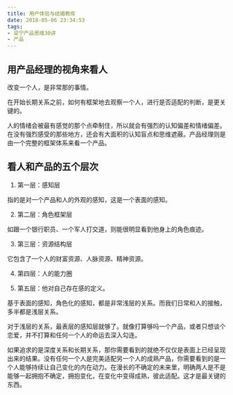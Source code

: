 ```yaml
---
title: 用户体验与结婚教练
date: 2018-05-06 23:34:53
tags: 
- 梁宁产品思维30讲
- 产品
---
```


## 用产品经理的视角来看人

改变一个人，是非常那的事情。

在开始长期关系之前，如何有框架地去观察一个人，进行是否适配的判断，是更关键的。

人的情绪会被最有感觉的那个点牵制住，所以就会有强烈的认知偏差和情绪偏差。在没有强烈感受的那些地方，还会有大面积的认知盲点和思维遮蔽。产品经理则是由一个完整的框架体系来看一个产品。

## 看人和产品的五个层次

1. 第一层：感知层

指的是对一个产品和人的外观的感知，这是一个表面的感知。

2. 第二层：角色框架层

如跟一个银行职员、一个军人打交道，则能很明显看到他身上的角色痕迹。

3. 第三层：资源结构层

它包含了一个人的财富资源、人脉资源、精神资源。

4. 第四层：人的能力圈

5. 第五层：他对自己存在感的定义。

基于表面的感知，角色化的感知，都是非常浅层的关系。而我们日常和人的接触，多半都是浅层关系。

对于浅层的关系，最表层的感知层就够了。就像打算够吗一个产品，或者只想谈个恋爱，并不打算和任何一个人的命运去深入勾连。

如果追求的是深度关系和长期关系，那你需要看到的就绝不仅仅是表面上已经呈现出来的结果。没有任何一个人是完美适配另一个人的成熟产品，你需要看到的是一个人能够持续让自己变化的内在动力。在漫长的不确定的未来里，明确两人是不是能够一起拥抱不确定，拥抱变化，在变化中变得成熟，彼此适配。这才是最关键的东西。
